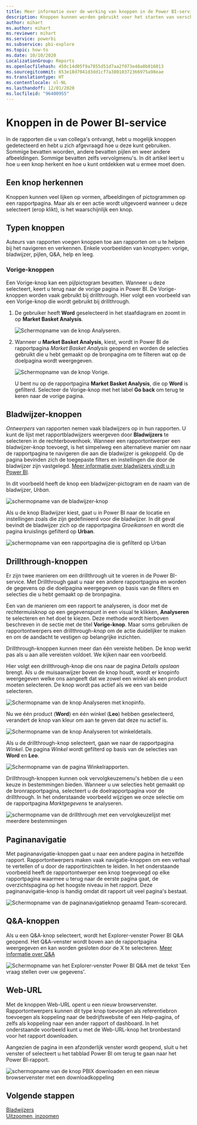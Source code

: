 ```yaml
---
title: Meer informatie over de werking van knoppen in de Power BI-service
description: Knoppen kunnen worden gebruikt voor het starten van verschillende acties, waaronder navigatie en drillthrough binnen een rapport, en drillthrough voor meerdere rapporten
author: mihart
ms.author: mihart
ms.reviewer: mihart
ms.service: powerbi
ms.subservice: pbi-explore
ms.topic: how-to
ms.date: 10/10/2020
LocalizationGroup: Reports
ms.openlocfilehash: 450c14d05f9a7855d51d7aa2f073e48a0b016013
ms.sourcegitcommit: 653e18d7041d3dd1cf7a38010372366975a98eae
ms.translationtype: HT
ms.contentlocale: nl-NL
ms.lasthandoff: 12/01/2020
ms.locfileid: "96400955"
---
```

# <a name="buttons-in-the-power-bi-service"></a>Knoppen in de Power BI-service
In de rapporten die u van collega's ontvangt, hebt u mogelijk knoppen gedetecteerd en hebt u zich afgevraagd hoe u deze kunt gebruiken. Sommige bevatten woorden, andere bevatten pijlen en weer andere afbeeldingen. Sommige bevatten zelfs vervolgmenu's. In dit artikel leert u hoe u een knop herkent en hoe u kunt ontdekken wat u ermee moet doen.

## <a name="how-to-recognize-a-button"></a>Een knop herkennen
Knoppen kunnen veel lijken op vormen, afbeeldingen of pictogrammen op een rapportpagina. Maar als er een actie wordt uitgevoerd wanneer u deze selecteert (erop klikt), is het waarschijnlijk een knop.

## <a name="types-of-buttons"></a>Typen knoppen
Auteurs van rapporten voegen knoppen toe aan rapporten om u te helpen bij het navigeren en verkennen. Enkele voorbeelden van knoptypen: vorige, bladwijzer, pijlen, Q&A, help en leeg. 

### <a name="back-buttons"></a>Vorige-knoppen 
Een Vorige-knop kan een pijlpictogram bevatten. Wanneer u deze selecteert, keert u terug naar de vorige pagina in Power BI.  De Vorige-knoppen worden vaak gebruikt bij drillthrough. Hier volgt een voorbeeld van een Vorige-knop die wordt gebruikt bij drillthrough.

1. De gebruiker heeft **Word** geselecteerd in het staafdiagram en zoomt in op **Market Basket Analysis**.

    ![Schermopname van de knop Analyseren.](media/end-user-buttons/power-bi-drillthrough.png)

2. Wanneer u **Market Basket Analysis**, kiest, wordt in Power BI de rapportpagina *Market Basket Analysis* geopend en worden de selecties gebruikt die u hebt gemaakt op de bronpagina om te filteren wat op de doelpagina wordt weergegeven.

    ![Schermopname van de knop Vorige.](media/end-user-buttons/power-bi-back.png)

    U bent nu op de rapportpagina **Market Basket Analysis**, die op **Word** is gefilterd. Selecteer de Vorige-knop met het label **Go back** om terug te keren naar de vorige pagina. 

## <a name="bookmark-buttons"></a>Bladwijzer-knoppen
*Ontwerpers* van rapporten nemen vaak bladwijzers op in hun rapporten. U kunt de lijst met rapportbladwijzers weergeven door **Bladwijzers** te selecteren in de rechterbovenhoek. Wanneer een rapportontwerper een bladwijzer-*knop* toevoegt, is het simpelweg een alternatieve manier om naar de rapportpagina te navigeren die aan die bladwijzer is gekoppeld. Op de pagina bevinden zich de toegepaste filters en instellingen die door de bladwijzer zijn vastgelegd. [Meer informatie over bladwijzers vindt u in Power BI](end-user-bookmarks.md). 

In dit voorbeeld heeft de knop een bladwijzer-pictogram en de naam van de bladwijzer, *Urban*. 

![schermopname van de bladwijzer-knop](media/end-user-buttons/power-bi-bookmark.png)

Als u de knop Bladwijzer kiest, gaat u in Power BI naar de locatie en instellingen zoals die zijn gedefinieerd voor die bladwijzer.  In dit geval bevindt de bladwijzer zich op de rapportpagina *Groeikansen* en wordt die pagina kruislings gefilterd op **Urban**.

![schermopname van een rapportpagina die is gefilterd op Urban](media/end-user-buttons/power-bi-urban.png)


## <a name="drillthrough-buttons"></a>Drillthrough-knoppen
Er zijn twee manieren om een drillthrough uit te voeren in de Power BI-service. Met Drillthrough gaat u naar een andere rapportpagina en worden de gegevens op die doelpagina weergegeven op basis van de filters en selecties die u hebt gemaakt op de bronpagina.

Een van de manieren om een rapport te analyseren, is door met de rechtermuisknop op een gegevenspunt in een visual te klikken, **Analyseren** te selecteren en het doel te kiezen. Deze methode wordt hierboven beschreven in de sectie met de titel **Vorige-knop**. Maar soms gebruiken de rapportontwerpers een drillthrough-*knop* om de actie duidelijker te maken en om de aandacht te vestigen op belangrijke inzichten.  

Drillthrough-knoppen kunnen meer dan één vereiste hebben. De knop werkt pas als u aan alle vereisten voldoet. We kijken naar een voorbeeld.

Hier volgt een drillthrough-knop die ons naar de pagina *Details opslaan* brengt. Als u de muisaanwijzer boven de knop houdt, wordt er knopinfo weergegeven welke ons aangeeft dat we zowel een winkel als een product moeten selecteren. De knop wordt pas actief als we een van beide selecteren.

![Schermopname van de knop Analyseren met knopinfo.](media/end-user-buttons/power-bi-drill-two-selections.png)

Nu we één product (**Word**) en één winkel (**Leo**) hebben geselecteerd, verandert de knop van kleur om aan te geven dat deze nu actief is.

![Schermopname van de knop Analyseren tot winkeldetails.](media/end-user-buttons/power-bi-select-both.png)

Als u de drillthrough-knop selecteert, gaan we naar de rapportpagina *Winkel*. De pagina *Winkel* wordt gefilterd op basis van de selecties van **Word** en **Leo**.

![Schermopname van de pagina Winkelrapporten.](media/end-user-buttons/power-bi-store.png)

Drillthrough-knoppen kunnen ook vervolgkeuzemenu's hebben die u een keuze in bestemmingen bieden. Wanneer u uw selecties hebt gemaakt op de bronrapportpagina, selecteert u de doelrapportpagina voor de drillthrough. In het onderstaande voorbeeld wijzigen we onze selectie om de rapportpagina *Marktgegevens* te analyseren. 

![schermopname van de drillthrough met een vervolgkeuzelijst met meerdere bestemmingen](media/end-user-buttons/power-bi-destination.png)

## <a name="page-navigation"></a>Paginanavigatie

Met paginanavigatie-knoppen gaat u naar een andere pagina in hetzelfde rapport. Rapportontwerpers maken vaak navigatie-knoppen om een verhaal te vertellen of u door de rapportinzichten te leiden. In het onderstaande voorbeeld heeft de rapportontwerper een knop toegevoegd op elke rapportpagina waarmee u terug naar de eerste pagina gaat, de overzichtspagina op het hoogste niveau in het rapport. Deze paginanavigatie-knop is handig omdat dit rapport uit veel pagina's bestaat.

![Schermopname van de paginanavigatieknop genaamd Team-scorecard.](media/end-user-buttons/power-bi-nav-button.png)


## <a name="qa-buttons"></a>Q&A-knoppen 
Als u een Q&A-knop selecteert, wordt het Explorer-venster Power BI Q&A geopend. Het Q&A-venster wordt boven aan de rapportpagina weergegeven en kan worden gesloten door de X te selecteren. [Meer informatie over Q&A](end-user-q-and-a.md)

![Schermopname van het Explorer-venster Power BI Q&A met de tekst 'Een vraag stellen over uw gegevens'.](media/end-user-buttons/power-bi-qna.png)

## <a name="web-url"></a>Web-URL
Met de knoppen Web-URL opent u een nieuw browservenster. Rapportontwerpers kunnen dit type knop toevoegen als referentiebron toevoegen als koppeling naar de bedrijfswebsite of een Help-pagina, of zelfs als koppeling naar een ander rapport of dashboard. In het onderstaande voorbeeld kunt u met de Web-URL-knop het bronbestand voor het rapport downloaden. 

Aangezien de pagina in een afzonderlijk venster wordt geopend, sluit u het venster of selecteert u het tabblad Power BI om terug te gaan naar het Power BI-rapport.

![schermopname van de knop PBIX downloaden en een nieuw browservenster met een downloadkoppeling](media/end-user-buttons/power-bi-url.png)

## <a name="next-steps"></a>Volgende stappen
[Bladwijzers](end-user-bookmarks.md)    
[Uitzoomen, inzoomen](end-user-drill.md)
